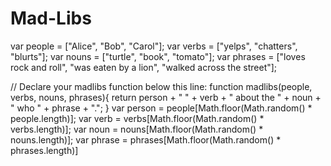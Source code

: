 # Mad-Libs
var people = ["Alice", "Bob", "Carol"];
var verbs = ["yelps", "chatters", "blurts"];
var nouns = ["turtle", "book", "tomato"];
var phrases = ["loves rock and roll", "was eaten by a lion", "walked across the street"];

// Declare your madlibs function below this line:
function madlibs(people, verbs, nouns, phrases){
  return person + " " + verb + " about the " + noun + " who " + phrase + ".";
}
var person = people[Math.floor(Math.random() * people.length)];	
var verb = verbs[Math.floor(Math.random() * verbs.length)];
var noun = nouns[Math.floor(Math.random() * nouns.length)];
var phrase = phrases[Math.floor(Math.random() * phrases.length)]
